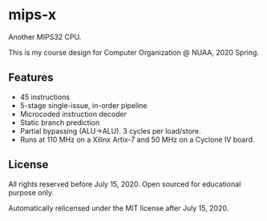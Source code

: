 # mips-x

Another MIPS32 CPU.

This is my course design for Computer Organization @ NUAA, 2020 Spring.

## Features

- 45 instructions
- 5-stage single-issue, in-order pipeline
- Microcoded instruction decoder
- Static branch prediction
- Partial bypassing (ALU->ALU). 3 cycles per load/store.
- Runs at 110 MHz on a Xilinx Artix-7 and 50 MHz on a Cyclone IV board.

## License

All rights reserved before July 15, 2020. Open sourced for educational purpose only.

Automatically relicensed under the MIT license after July 15, 2020.
